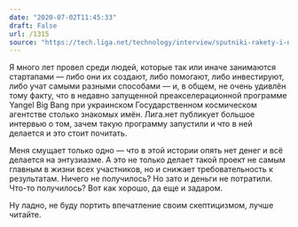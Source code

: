 ```yaml
---
date: "2020-07-02T11:45:33"
draft: False
url: /1315
source: "https://tech.liga.net/technology/interview/sputniki-rakety-i-netvorking-chem-zanimaetsya-startap-akselerator-pri-goskosmose"
---
```


Я много лет провел среди людей, которые так или иначе занимаются стартапами — либо они их создают, либо помогают, либо инвестируют, либо учат самыми разными способами — и, в общем, не очень удивлён тому факту, что в недавно запущенной преакселерационной программе Yangel Big Bang при украинском Государственном космическом агентстве столько знакомых имён. Лига.нет публикует большое интервью о том, зачем такую программу запустили и что в ней делается и это стоит почитать.

Меня смущает только одно — что в этой истории опять нет денег и всё делается на энтузиазме. А это не только делает такой проект не самым главным в жизни всех участников, но и снижает требовательность к результатам. Ничего не получилось? Но зато и деньги не потратили. Что-то получилось? Вот как хорошо, да еще и задаром. 

Ну ладно, не буду портить впечатление своим скептицизмом, лучше читайте.
